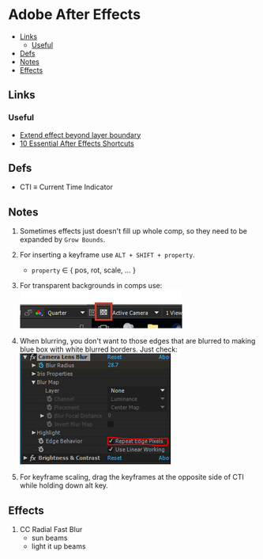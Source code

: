 # Adobe After Effects

- [Links](#links)
  - [Useful](#useful)
- [Defs](#defs)
- [Notes](#notes)
- [Effects](#effects)

## Links

### Useful

  - [Extend effect beyond layer boundary](https://forums.creativecow.net/thread/2/1094938)
  - [10 Essential After Effects Shortcuts](https://www.premiumbeat.com/blog/10-essential-after-effects-shortcuts/)

## Defs

- CTI $\equiv$ Current Time Indicator

## Notes

1. Sometimes effects just doesn't fill up whole comp, so they need to be expanded by `Grow Bounds`.

2. For inserting a keyframe use `ALT + SHIFT + property`.
   - `property` $\in$ $\{$ pos, rot, scale, … $\}$

3. For transparent backgrounds in comps use:
    ![adobe-3](adobe-3.png)

4. When blurring, you don't want to those edges
that are blurred to making blue box with
white blurred borders. Just check:
    ![adobe-4](adobe-4.png)

5. For keyframe scaling, drag the keyframes at the opposite side of CTI while holding down alt key.

## Effects

1. CC Radial Fast Blur
   - sun beams
   - light it up beams
